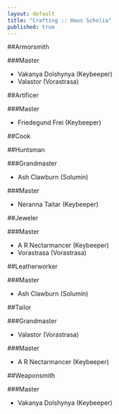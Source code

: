 ```yaml
---
layout: default
title: "Crafting :: Haus Scholia"
published: true
---
```


##Armorsmith

###Master
- Vakanya Dolshynya (Keybeeper)
- Valastor (Vorastrasa)

##Artificer

###Master
- Friedegund Frei (Keybeeper)

##Cook

##Huntsman

###Grandmaster
- Ash Clawburn (Solumin)

###Master
- Neranna Taitar (Keybeeper)

##Jeweler

###Master
- A R Nectarmancer (Keybeeper)
- Vorastrasa (Vorastrasa)

##Leatherworker

###Master
- Ash Clawburn (Solumin)

##Tailor

###Grandmaster
- Valastor (Vorastrasa)

###Master
- A R Nectarmancer (Keybeeper)

##Weaponsmith

###Master
- Vakanya Dolshynya (Keybeeper)
